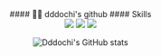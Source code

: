 <div align="center"> 
#### 🙆‍♀️ dddochi's github
#### Skills
 <br/>

<img src="https://img.shields.io/badge/Flutter-02569B?style=flat-square&logo=Flutter&logoColor=white">
<img src="https://img.shields.io/badge/JAVA-007396?style=flat-square&logo=java&logoColor=white">
<img src="https://img.shields.io/badge/springboot-6DB33F?style=flat-square&logo=springboot&logoColor=black">






![Dddochi's GitHub stats](https://github-readme-stats.vercel.app/api?username=dddochi&show_icons=true&theme=dracula)
</div>
